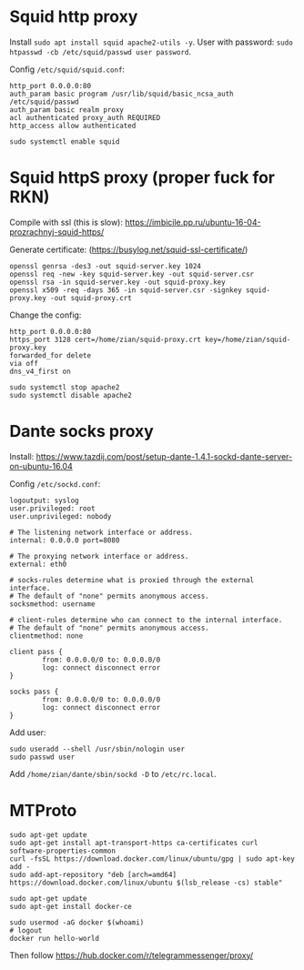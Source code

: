 # Squid http proxy

Install `sudo apt install squid apache2-utils -y`.
User with password: `sudo htpasswd -cb /etc/squid/passwd user password`.

Config `/etc/squid/squid.conf`:

```
http_port 0.0.0.0:80
auth_param basic program /usr/lib/squid/basic_ncsa_auth /etc/squid/passwd
auth_param basic realm proxy
acl authenticated proxy_auth REQUIRED
http_access allow authenticated
```

`sudo systemctl enable squid`

# Squid httpS proxy (proper fuck for RKN)
Compile with ssl (this is slow): https://imbicile.pp.ru/ubuntu-16-04-prozrachnyj-squid-https/

Generate certificate: (https://busylog.net/squid-ssl-certificate/)
```
openssl genrsa -des3 -out squid-server.key 1024
openssl req -new -key squid-server.key -out squid-server.csr
openssl rsa -in squid-server.key -out squid-proxy.key
openssl x509 -req -days 365 -in squid-server.csr -signkey squid-proxy.key -out squid-proxy.crt
```

Change the config:
```
http_port 0.0.0.0:80
https_port 3128 cert=/home/zian/squid-proxy.crt key=/home/zian/squid-proxy.key
forwarded_for delete
via off
dns_v4_first on
```


```
sudo systemctl stop apache2
sudo systemctl disable apache2
```

# Dante socks proxy

Install: https://www.tazdij.com/post/setup-dante-1.4.1-sockd-dante-server-on-ubuntu-16.04

Config `/etc/sockd.conf`:

```
logoutput: syslog
user.privileged: root
user.unprivileged: nobody

# The listening network interface or address.
internal: 0.0.0.0 port=8080

# The proxying network interface or address.
external: eth0

# socks-rules determine what is proxied through the external interface.
# The default of "none" permits anonymous access.
socksmethod: username

# client-rules determine who can connect to the internal interface.
# The default of "none" permits anonymous access.
clientmethod: none

client pass {
        from: 0.0.0.0/0 to: 0.0.0.0/0
        log: connect disconnect error
}

socks pass {
        from: 0.0.0.0/0 to: 0.0.0.0/0
        log: connect disconnect error
}
```

Add user:
```
sudo useradd --shell /usr/sbin/nologin user
sudo passwd user
```

Add `/home/zian/dante/sbin/sockd -D` to `/etc/rc.local`.

# MTProto

```
sudo apt-get update
sudo apt-get install apt-transport-https ca-certificates curl software-properties-common
curl -fsSL https://download.docker.com/linux/ubuntu/gpg | sudo apt-key add -
sudo add-apt-repository "deb [arch=amd64] https://download.docker.com/linux/ubuntu $(lsb_release -cs) stable"

sudo apt-get update
sudo apt-get install docker-ce

sudo usermod -aG docker $(whoami)
# logout
docker run hello-world
```

Then follow https://hub.docker.com/r/telegrammessenger/proxy/
